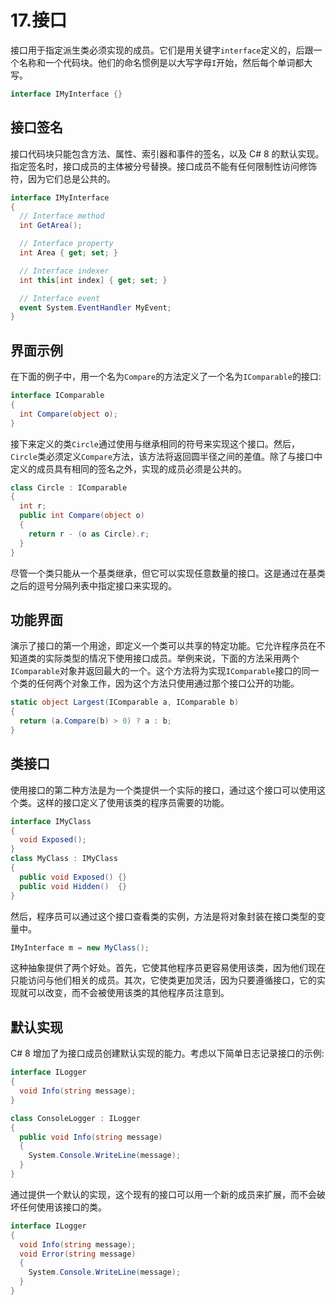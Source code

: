 # 17.接口

接口用于指定派生类必须实现的成员。它们是用关键字`interface`定义的，后跟一个名称和一个代码块。他们的命名惯例是以大写字母`I`开始，然后每个单词都大写。

```cs
interface IMyInterface {}

```

## 接口签名

接口代码块只能包含方法、属性、索引器和事件的签名，以及 C# 8 的默认实现。指定签名时，接口成员的主体被分号替换。接口成员不能有任何限制性访问修饰符，因为它们总是公共的。

```cs
interface IMyInterface
{
  // Interface method
  int GetArea();

  // Interface property
  int Area { get; set; }

  // Interface indexer
  int this[int index] { get; set; }

  // Interface event
  event System.EventHandler MyEvent;
}

```

## 界面示例

在下面的例子中，用一个名为`Compare`的方法定义了一个名为`IComparable`的接口:

```cs
interface IComparable
{
  int Compare(object o);
}

```

接下来定义的类`Circle`通过使用与继承相同的符号来实现这个接口。然后，`Circle`类必须定义`Compare`方法，该方法将返回圆半径之间的差值。除了与接口中定义的成员具有相同的签名之外，实现的成员必须是公共的。

```cs
class Circle : IComparable
{
  int r;
  public int Compare(object o)
  {
    return r - (o as Circle).r;
  }
}

```

尽管一个类只能从一个基类继承，但它可以实现任意数量的接口。这是通过在基类之后的逗号分隔列表中指定接口来实现的。

## 功能界面

演示了接口的第一个用途，即定义一个类可以共享的特定功能。它允许程序员在不知道类的实际类型的情况下使用接口成员。举例来说，下面的方法采用两个`IComparable`对象并返回最大的一个。这个方法将为实现`IComparable`接口的同一个类的任何两个对象工作，因为这个方法只使用通过那个接口公开的功能。

```cs
static object Largest(IComparable a, IComparable b)
{
  return (a.Compare(b) > 0) ? a : b;
}

```

## 类接口

使用接口的第二种方法是为一个类提供一个实际的接口，通过这个接口可以使用这个类。这样的接口定义了使用该类的程序员需要的功能。

```cs
interface IMyClass
{
  void Exposed();
}
class MyClass : IMyClass
{
  public void Exposed() {}
  public void Hidden()  {}
}

```

然后，程序员可以通过这个接口查看类的实例，方法是将对象封装在接口类型的变量中。

```cs
IMyInterface m = new MyClass();

```

这种抽象提供了两个好处。首先，它使其他程序员更容易使用该类，因为他们现在只能访问与他们相关的成员。其次，它使类更加灵活，因为只要遵循接口，它的实现就可以改变，而不会被使用该类的其他程序员注意到。

## 默认实现

C# 8 增加了为接口成员创建默认实现的能力。考虑以下简单日志记录接口的示例:

```cs
interface ILogger
{
  void Info(string message);
}

class ConsoleLogger : ILogger
{
  public void Info(string message)
  {
    System.Console.WriteLine(message);
  }
}

```

通过提供一个默认的实现，这个现有的接口可以用一个新的成员来扩展，而不会破坏任何使用该接口的类。

```cs
interface ILogger
{
  void Info(string message);
  void Error(string message)
  {
    System.Console.WriteLine(message);
  }
}

```